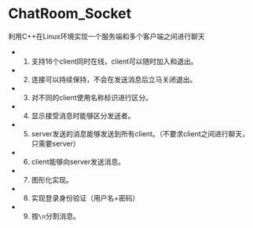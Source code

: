 # ChatRoom_Socket

利用C++在Linux环境实现一个服务端和多个客户端之间进行聊天

- 1. 支持16个client同时在线，client可以随时加入和退出。
- 2. 连接可以持续保持，不会在发送消息后立马关闭退出。
- 3. 对不同的client使用名称标识进行区分。
- 4. 显示接受消息时能够区分发送者。
- 5. server发送的消息能够发送到所有client。（不要求client之间进行聊天，只需要server）
- 6. client能够向server发送消息。
- 7. 图形化实现。
- 8. 实现登录身份验证（用户名+密码）
- 9. 按`\n`分割消息。
